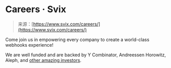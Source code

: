 <!--yml
category: 未分类
date: 2024-05-27 14:47:34
-->

# Careers · Svix

> 来源：[https://www.svix.com/careers/](https://www.svix.com/careers/)

Come join us in empowering every company to create a world-class webhooks experience!

We are well funded and are backed by Y Combinator, Andreessen Horowitz, Aleph, and [other amazing investors](/about/#investors).